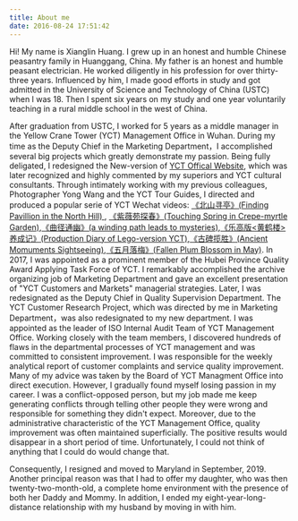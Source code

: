 ```yaml
---
title: About me
date: 2016-08-24 17:51:42
---
```


Hi! My name is Xianglin Huang. I grew up in an honest and humble Chinese peasantry family in Huanggang, China. My father is an honest and humble peasant electrician. He worked diligently in his profession for over thirty-three years. Influenced by him, I made good efforts in study and got admitted in the University of Science and Technology of China (USTC) when I was 18. Then I spent six years on my study and one year voluntarily teaching in a rural middle school in the west of China. 

After graduation from USTC, I worked for 5 years as a middle manager in the Yellow Crane Tower (YCT) Management Office in Wuhan. During my time as the Deputy Chief in the Marketing Department，I accomplished several big projects which greatly demonstrate my passion. Being fully deligated, I redesigned the New-version of [YCT Offical Website](www.cnhhl.com), which was later recognized and highly commented by my superiors and YCT cultural consultants. Through intimately working with my previous colleagues, Photographer Yong Wang and the YCT Tour Guides, I directed and produced a popular serie of YCT Wechat videos: [《北山寻亭》(Finding Pavillion in the North Hill) ](https://mp.weixin.qq.com/s/3SULwddTXL3-NDnRWACQVg), [《紫薇苑探春》(Touching Spring in Crepe-myrtle Garden)](https://mp.weixin.qq.com/s/MCHcrKnJAd5dNk-UcAryiA),[《曲径通幽》(a winding path leads to mysteries)](https://mp.weixin.qq.com/s/kLvWOq2N3i3w6UlCsTnXIw),[《乐高版<黄鹤楼>养成记》(Production Diary of Lego-version YCT)](https://mp.weixin.qq.com/s/L4k-Wo2SNcOtRuT9UxzhWQ),[《古碑揽胜》(Ancient Momuments Sightseeing)](https://mp.weixin.qq.com/s?__biz=MzA5NTI0ODkwMg==&mid=2652536921&idx=1&sn=05b8ac9b12688ac0e14c3c7cab51bc00&chksm=8bac1730bcdb9e2636e3543fa64b6e8b3b008cc79879662ec501313bed309e3136312b943703&scene=21#wechat_redirect),[《五月落梅》(Fallen Plum Blossom in May)](https://mp.weixin.qq.com/s/gLbvcQE-ib1rgkHE_16o3w). In 2017, I was appointed as a prominent member of the Hubei Province Quality Award Applying Task Force of YCT. I remarkably accomplished the archive organizing job of Marketing Department and gave an excellent presentation of "YCT Customers and Markets" managerial strategies. Later, I was redesignated as the Deputy Chief in Quality Supervision Department. The YCT Customer Research Project, which was directed by me in Marketing Department，was also redesignated to my new department. I was appointed as the leader of ISO Internal Audit Team of YCT Management Office. Working closely with the team members, I discovered hundreds of flaws in the departmental processes of YCT management and was committed to consistent improvement. I was responsible for the weekly analytical report of customer complaints and service quality improvement. Many of my advice was taken by the Board of YCT Managment Office into direct execution. However, I gradually found myself losing passion in my career. I was a conflict-opposed person, but my job made me keep generating conflicts through telling other people they were wrong and responsible for something they didn't expect. Moreover, due to the administrative characteristic of the YCT Management Office, quality improvement was often maintained superficially. The positive results would disappear in a short period of time. Unfortunately, I could not think of anything that I could do would change that.

Consequently, I resigned and moved to Maryland in September, 2019. Another principal reason was that I had to offer my daughter, who was then twenty-two-month-old, a complete home environment with the presence of both her Daddy and Mommy. In addition, I ended my eight-year-long-distance relationship with my husband by moving in with him.
